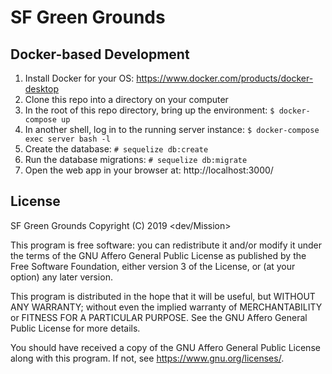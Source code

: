 # SF Green Grounds

## Docker-based Development

1) Install Docker for your OS: https://www.docker.com/products/docker-desktop
2) Clone this repo into a directory on your computer
3) In the root of this repo directory, bring up the environment: ```$ docker-compose up```
4) In another shell, log in to the running server instance: ```$ docker-compose exec server bash -l```
5) Create the database: ```# sequelize db:create```
6) Run the database migrations: ```# sequelize db:migrate```
7) Open the web app in your browser at: http://localhost:3000/

## License

SF Green Grounds
Copyright (C) 2019 <dev/Mission>

This program is free software: you can redistribute it and/or modify
it under the terms of the GNU Affero General Public License as
published by the Free Software Foundation, either version 3 of the
License, or (at your option) any later version.

This program is distributed in the hope that it will be useful,
but WITHOUT ANY WARRANTY; without even the implied warranty of
MERCHANTABILITY or FITNESS FOR A PARTICULAR PURPOSE.  See the
GNU Affero General Public License for more details.

You should have received a copy of the GNU Affero General Public License
along with this program.  If not, see <https://www.gnu.org/licenses/>.
